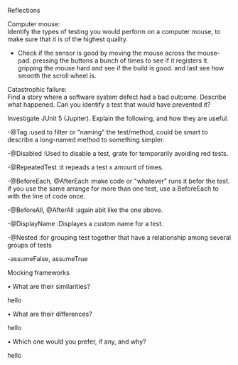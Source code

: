 Reflections


Computer mouse:  
Identify the types of testing you would perform on a computer mouse, to
make sure that it is of the highest quality.

* Check if the sensor is good by moving the mouse across the mouse-pad. pressing the buttons a bunch of times to see if it registers it.  
gripping the mouse hard and see if the build is good. and last see how smooth the scroll wheel is.

Catastrophic failure:  
Find a story where a software system defect had a bad outcome. Describe
what happened. Can you identify a test that would have prevented it?


Investigate JUnit 5 (Jupiter). Explain the following, and how they are useful.

 -@Tag  :used to filter or "naming" the test/method, could be smart to describe a long-named method to something simpler.
 
 
 -@Disabled  :Used to disable a test, grate for temporarily avoiding red tests.
 
 
 -@RepeatedTest  :it repeads a test x amount of times.
 
 
 -@BeforeEach, @AfterEach  :make code or "whatever" runs it befor the test. if you use the same arrange for more than one test, use a BeforeEach to with the line of code once.
 
 
 -@BeforeAll, @AfterAll  :again abit like the one above. 
 
 
 -@DisplayName  :Displayes a custom name for a test.
 
 
 -@Nested  :for grouping test together that have a relationship among several groups of tests 
 
 
 -assumeFalse, assumeTrue  
 
 
Mocking frameworks

• What are their similarities?

 hello
 
• What are their differences?

hello

• Which one would you prefer, if any, and why?

hello

